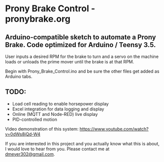 # Prony Brake Control - pronybrake.org
## Arduino-compatible sketch to automate a Prony Brake. Code optimized for Arduino / Teensy 3.5.

User inputs a desired RPM for the brake to turn and a servo on the machine loads or unloads the prime mover until the brake is at that RPM.

Begin with Prony_Brake_Control.ino and be sure the other files get added as Arduino tabs.

## TODO:
* Load cell reading to enable horsepower display
* Excel integration for data logging and display
* Online (MQTT and Node-RED) live display
* PID-controlled motion

Video demonstration of this system:
https://www.youtube.com/watch?v=0dWs8jQd-W4

If you are interested in this project and you actually know what this is about, I would love to hear from you. Please contact me at dmeyer302@gmail.com.
